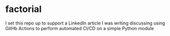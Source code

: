 # factorial
I set this repo up to support a LinkedIn article I was writing discussing using GitHb Actions to perform automated CI/CD
on a simple Python module
